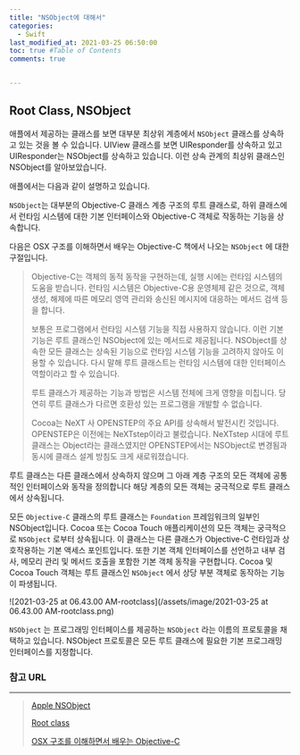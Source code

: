 ```yaml
---
title: "NSObject에 대해서"
categories: 
  - Swift
last_modified_at: 2021-03-25 06:50:00
toc: true #Table of Contents
comments: true


---
```


## Root Class, NSObject

애플에서 제공하는 클래스를 보면 대부분 최상위 계층에서 `NSObject` 클래스를 상속하고 있는 것을 볼 수 있습니다. UIView 클래스를 보면 UIResponder를 상속하고 있고 UIResponder는 NSObject를 상속하고 있습니다. 이런 상속 관계의 최상위 클래스인 NSObject를 알아보았습니다.

애플에서는 다음과 같이 설명하고 있습니다.

`NSObject`는 대부분의 Objective-C 클래스 계층 구조의 루트 클래스로, 하위 클래스에서 런타임 시스템에 대한 기본 인터페이스와 Objective-C 객체로 작동하는 기능을 상속합니다.

다음은 OSX 구조를 이해하면서 배우는 Objective-C 책에서 나오는 `NSObject` 에 대한 구절입니다.

>   Objective-C는 객체의 동적 동작을 구현하는데, 실행 시에는 런타임 시스템의 도움을 받습니다. 런타임 시스템은 Objective-C용 운영체제 같은 것으로, 객체 생성, 해제에 따른 메모리 영역 관리와 송신된 메시지에 대응하는 메서드 검색 등을 합니다.
>
>   보통은 프로그램에서 런타임 시스템 기능을 직접 사용하지 않습니다. 이런 기본 기능은 루트 클래스인 NSObject에 있는 메서드로 제공됩니다. NSObject를 상속한 모든 클래스는 상속된 기능으로 런타임 시스템 기능을 고려하지 않아도 이용할 수 있습니다. 다시 말해 루트 클래스트는 런타임 시스템에 대한 인터페이스 역할이라고 할 수 있습니다.
>
>   루트 클래스가 제공하는 기능과 방법은 시스템 전체에 크게 영향을 미칩니다. 당연히 루트 클래스가 다르면 호환성 있는 프로그램을 개발할 수 없습니다.
>
>   Cocoa는 NeXT 사 OPENSTEP의 주요 API를 상속해서 발전시킨 것입니다. OPENSTEP은 이전에는 NeXTstep이라고 불렀습니다. NeXTstep 시대에 루트 클래스는 Object라는 클래스였지만 OPENSTEP에서는 NSObject로 변경됨과 동시에 클래스 설계 방침도 크게 새로워졌습니다.

루트 클래스는 다른 클래스에서 상속하지 않으며 그 아래 계층 구조의 모든 객체에 공통적인 인터페이스와 동작을 정의합니다 해당 계층의 모든 객체는 궁극적으로 루트 클래스에서 상속됩니다.

모든 `Objective-C` 클래스의 루트 클래스는 `Foundation` 프레임워크의 일부인 NSObject입니다. Cocoa 또는 Cocoa Touch 애플리케이션의 모든 객체는 궁극적으로 `NSObject` 로부터 상속됩니다. 이 클래스는 다른 클래스가 Objective-C 런타임과 상호작용하는 기본 액세스 포인트입니다. 또한 기본 객체 인터페이스를 선언하고 내부 검사, 메모리 관리 및 메서드 호출을 포함한 기본 객체 동작을 구현합니다. Cocoa 및 Cocoa Touch 객체는 루트 클래스인 `NSObject` 에서 상당 부분 객체로 동작하는 기능이 파생됩니다.

![2021-03-25 at 06.43.00 AM-rootclass](/assets/image/2021-03-25 at 06.43.00 AM-rootclass.png)

`NSObject` 는 프로그래밍 인터페이스를 제공하는 `NSObject` 라는 이름의 프로토콜을 채택하고 있습니다. NSObject 프로토콜은 모든 루트 클래스에 필요한 기본 프로그래밍 인터페이스를 지정합니다.

### 참고 URL

---

>   [Apple NSObject](https://developer.apple.com/documentation/objectivec/nsobject)
>
>   [Root class](https://developer.apple.com/library/archive/documentation/General/Conceptual/DevPedia-CocoaCore/RootClass.html#//apple_ref/doc/uid/TP40008195-CH46-SW1)
>
>   [OSX 구조를 이해하면서 배우는 Objective-C](http://www.kyobobook.co.kr/product/detailViewKor.laf?ejkGb=KOR&mallGb=KOR&barcode=9788968480331&orderClick=LAG&Kc=)

